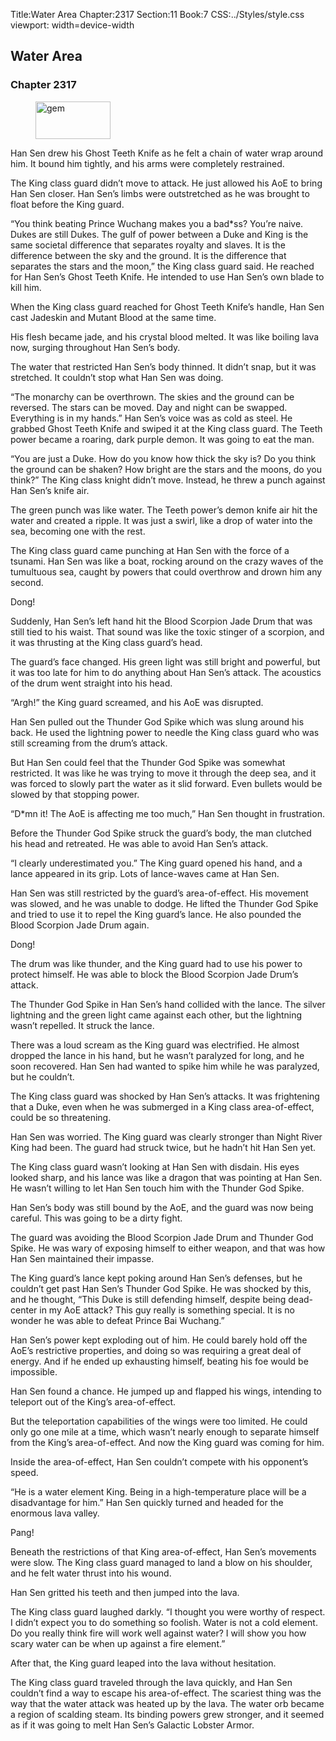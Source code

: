 Title:Water Area 
Chapter:2317 
Section:11 
Book:7 
CSS:../Styles/style.css 
viewport: width=device-width
  
## Water Area
### Chapter 2317 
<figure>
	<img src="../Images/gem.gif" alt="gem" id="gem" width="120" height="60" />
</figure>
  

  
  Han Sen drew his Ghost Teeth Knife as he felt a chain of water wrap around him. It bound him tightly, and his arms were completely restrained.

The King class guard didn’t move to attack. He just allowed his AoE to bring Han Sen closer. Han Sen’s limbs were outstretched as he was brought to float before the King guard.

“You think beating Prince Wuchang makes you a bad*ss? You’re naive. Dukes are still Dukes. The gulf of power between a Duke and King is the same societal difference that separates royalty and slaves. It is the difference between the sky and the ground. It is the difference that separates the stars and the moon,” the King class guard said. He reached for Han Sen’s Ghost Teeth Knife. He intended to use Han Sen’s own blade to kill him.

When the King class guard reached for Ghost Teeth Knife’s handle, Han Sen cast Jadeskin and Mutant Blood at the same time.

His flesh became jade, and his crystal blood melted. It was like boiling lava now, surging throughout Han Sen’s body.

The water that restricted Han Sen’s body thinned. It didn’t snap, but it was stretched. It couldn’t stop what Han Sen was doing.

“The monarchy can be overthrown. The skies and the ground can be reversed. The stars can be moved. Day and night can be swapped. Everything is in my hands.” Han Sen’s voice was as cold as steel. He grabbed Ghost Teeth Knife and swiped it at the King class guard. The Teeth power became a roaring, dark purple demon. It was going to eat the man.

“You are just a Duke. How do you know how thick the sky is? Do you think the ground can be shaken? How bright are the stars and the moons, do you think?” The King class knight didn’t move. Instead, he threw a punch against Han Sen’s knife air.

The green punch was like water. The Teeth power’s demon knife air hit the water and created a ripple. It was just a swirl, like a drop of water into the sea, becoming one with the rest.

The King class guard came punching at Han Sen with the force of a tsunami. Han Sen was like a boat, rocking around on the crazy waves of the tumultuous sea, caught by powers that could overthrow and drown him any second.

Dong!

Suddenly, Han Sen’s left hand hit the Blood Scorpion Jade Drum that was still tied to his waist. That sound was like the toxic stinger of a scorpion, and it was thrusting at the King class guard’s head.

The guard’s face changed. His green light was still bright and powerful, but it was too late for him to do anything about Han Sen’s attack. The acoustics of the drum went straight into his head.

“Argh!” the King guard screamed, and his AoE was disrupted.

Han Sen pulled out the Thunder God Spike which was slung around his back. He used the lightning power to needle the King class guard who was still screaming from the drum’s attack.

But Han Sen could feel that the Thunder God Spike was somewhat restricted. It was like he was trying to move it through the deep sea, and it was forced to slowly part the water as it slid forward. Even bullets would be slowed by that stopping power.

“D*mn it! The AoE is affecting me too much,” Han Sen thought in frustration.

Before the Thunder God Spike struck the guard’s body, the man clutched his head and retreated. He was able to avoid Han Sen’s attack.

“I clearly underestimated you.” The King guard opened his hand, and a lance appeared in its grip. Lots of lance-waves came at Han Sen.

Han Sen was still restricted by the guard’s area-of-effect. His movement was slowed, and he was unable to dodge. He lifted the Thunder God Spike and tried to use it to repel the King guard’s lance. He also pounded the Blood Scorpion Jade Drum again.

Dong!

The drum was like thunder, and the King guard had to use his power to protect himself. He was able to block the Blood Scorpion Jade Drum’s attack.

The Thunder God Spike in Han Sen’s hand collided with the lance. The silver lightning and the green light came against each other, but the lightning wasn’t repelled. It struck the lance.

There was a loud scream as the King guard was electrified. He almost dropped the lance in his hand, but he wasn’t paralyzed for long, and he soon recovered. Han Sen had wanted to spike him while he was paralyzed, but he couldn’t.

The King class guard was shocked by Han Sen’s attacks. It was frightening that a Duke, even when he was submerged in a King class area-of-effect, could be so threatening.

Han Sen was worried. The King guard was clearly stronger than Night River King had been. The guard had struck twice, but he hadn’t hit Han Sen yet.

The King class guard wasn’t looking at Han Sen with disdain. His eyes looked sharp, and his lance was like a dragon that was pointing at Han Sen. He wasn’t willing to let Han Sen touch him with the Thunder God Spike.

Han Sen’s body was still bound by the AoE, and the guard was now being careful. This was going to be a dirty fight.

The guard was avoiding the Blood Scorpion Jade Drum and Thunder God Spike. He was wary of exposing himself to either weapon, and that was how Han Sen maintained their impasse.

The King guard’s lance kept poking around Han Sen’s defenses, but he couldn’t get past Han Sen’s Thunder God Spike. He was shocked by this, and he thought, “This Duke is still defending himself, despite being dead-center in my AoE attack? This guy really is something special. It is no wonder he was able to defeat Prince Bai Wuchang.”

Han Sen’s power kept exploding out of him. He could barely hold off the AoE’s restrictive properties, and doing so was requiring a great deal of energy. And if he ended up exhausting himself, beating his foe would be impossible.

Han Sen found a chance. He jumped up and flapped his wings, intending to teleport out of the King’s area-of-effect.

But the teleportation capabilities of the wings were too limited. He could only go one mile at a time, which wasn’t nearly enough to separate himself from the King’s area-of-effect. And now the King guard was coming for him.

Inside the area-of-effect, Han Sen couldn’t compete with his opponent’s speed.

“He is a water element King. Being in a high-temperature place will be a disadvantage for him.” Han Sen quickly turned and headed for the enormous lava valley.

Pang!

Beneath the restrictions of that King area-of-effect, Han Sen’s movements were slow. The King class guard managed to land a blow on his shoulder, and he felt water thrust into his wound.

Han Sen gritted his teeth and then jumped into the lava.

The King class guard laughed darkly. “I thought you were worthy of respect. I didn’t expect you to do something so foolish. Water is not a cold element. Do you really think fire will work well against water? I will show you how scary water can be when up against a fire element.”

After that, the King guard leaped into the lava without hesitation.

The King class guard traveled through the lava quickly, and Han Sen couldn’t find a way to escape his area-of-effect. The scariest thing was the way that the water attack was heated up by the lava. The water orb became a region of scalding steam. Its binding powers grew stronger, and it seemed as if it was going to melt Han Sen’s Galactic Lobster Armor.
